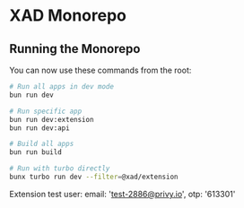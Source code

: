 # XAD Monorepo

## Running the Monorepo

You can now use these commands from the root:

```bash
# Run all apps in dev mode
bun run dev

# Run specific app
bun run dev:extension
bun run dev:api

# Build all apps
bun run build

# Run with turbo directly
bunx turbo run dev --filter=@xad/extension
```

Extension test user:
email: 'test-2886@privy.io',
otp: '613301'
